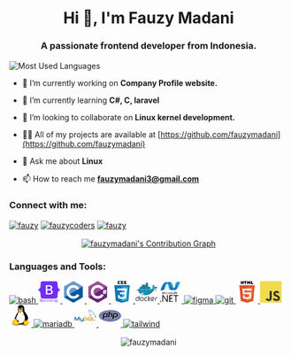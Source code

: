 <h1 align="center">Hi 👋, I'm Fauzy Madani</h1>
<h3 align="center">A passionate frontend developer from Indonesia.</h3>

<img align="center" src="https://github-readme-stats.vercel.app/api/top-langs?username=fauzymadani&show_icons=true&locale=en&layout=compact&bg_color=000000&text_color=ffffff&title_color=ffffff&border_color=ffffff" alt="Most Used Languages" />
</p>

- 🔭 I’m currently working on **Company Profile website.**

- 🌱 I’m currently learning **C#, C, laravel**

- 👯 I’m looking to collaborate on **Linux kernel development.**

- 👨‍💻 All of my projects are available at [https://github.com/fauzymadani](https://github.com/fauzymadani)

- 💬 Ask me about **Linux**

- 📫 How to reach me **fauzymadani3@gmail.com**

<h3 align="left">Connect with me:</h3>
<p align="left">
<a href="https://stackoverflow.com/users/fauzy" target="blank"><img align="center" src="https://raw.githubusercontent.com/rahuldkjain/github-profile-readme-generator/master/src/images/icons/Social/stack-overflow.svg" alt="fauzy" height="30" width="40" /></a>
<a href="https://instagram.com/fauzycoders" target="blank"><img align="center" src="https://raw.githubusercontent.com/rahuldkjain/github-profile-readme-generator/master/src/images/icons/Social/instagram.svg" alt="fauzycoders" height="30" width="40" /></a>
<a href="https://www.leetcode.com/fauzy" target="blank"><img align="center" src="https://raw.githubusercontent.com/rahuldkjain/github-profile-readme-generator/master/src/images/icons/Social/leet-code.svg" alt="fauzy" height="30" width="40" /></a>
</p>

<p align="center">
  <a href="https://github.com/fauzymadani/github-contribution-graph">
    <img align="center" width="65%" src="https://github-contribution-graph.ez4o.com/?username=fauzymadani&bg_color=000000&color=c9d1d9&line=79ff97&point=ffffff&theme=react-dark" alt="fauzymadani's Contribution Graph" />
  </a>
</p>


<h3 align="left">Languages and Tools:</h3>
<p align="left"> <a href="https://www.gnu.org/software/bash/" target="_blank" rel="noreferrer"> <img src="https://www.vectorlogo.zone/logos/gnu_bash/gnu_bash-icon.svg" alt="bash" width="40" height="40"/> </a> <a href="https://getbootstrap.com" target="_blank" rel="noreferrer"> <img src="https://raw.githubusercontent.com/devicons/devicon/master/icons/bootstrap/bootstrap-plain-wordmark.svg" alt="bootstrap" width="40" height="40"/> </a> <a href="https://www.cprogramming.com/" target="_blank" rel="noreferrer"> <img src="https://raw.githubusercontent.com/devicons/devicon/master/icons/c/c-original.svg" alt="c" width="40" height="40"/> </a> <a href="https://www.w3schools.com/cs/" target="_blank" rel="noreferrer"> <img src="https://raw.githubusercontent.com/devicons/devicon/master/icons/csharp/csharp-original.svg" alt="csharp" width="40" height="40"/> </a> <a href="https://www.w3schools.com/css/" target="_blank" rel="noreferrer"> <img src="https://raw.githubusercontent.com/devicons/devicon/master/icons/css3/css3-original-wordmark.svg" alt="css3" width="40" height="40"/> </a> <a href="https://www.docker.com/" target="_blank" rel="noreferrer"> <img src="https://raw.githubusercontent.com/devicons/devicon/master/icons/docker/docker-original-wordmark.svg" alt="docker" width="40" height="40"/> </a> <a href="https://dotnet.microsoft.com/" target="_blank" rel="noreferrer"> <img src="https://raw.githubusercontent.com/devicons/devicon/master/icons/dot-net/dot-net-original-wordmark.svg" alt="dotnet" width="40" height="40"/> </a> <a href="https://www.figma.com/" target="_blank" rel="noreferrer"> <img src="https://www.vectorlogo.zone/logos/figma/figma-icon.svg" alt="figma" width="40" height="40"/> </a> <a href="https://git-scm.com/" target="_blank" rel="noreferrer"> <img src="https://www.vectorlogo.zone/logos/git-scm/git-scm-icon.svg" alt="git" width="40" height="40"/> </a> <a href="https://www.w3.org/html/" target="_blank" rel="noreferrer"> <img src="https://raw.githubusercontent.com/devicons/devicon/master/icons/html5/html5-original-wordmark.svg" alt="html5" width="40" height="40"/> </a> <a href="https://developer.mozilla.org/en-US/docs/Web/JavaScript" target="_blank" rel="noreferrer"> <img src="https://raw.githubusercontent.com/devicons/devicon/master/icons/javascript/javascript-original.svg" alt="javascript" width="40" height="40"/> </a> <a href="https://www.linux.org/" target="_blank" rel="noreferrer"> <img src="https://raw.githubusercontent.com/devicons/devicon/master/icons/linux/linux-original.svg" alt="linux" width="40" height="40"/> </a> <a href="https://mariadb.org/" target="_blank" rel="noreferrer"> <img src="https://www.vectorlogo.zone/logos/mariadb/mariadb-icon.svg" alt="mariadb" width="40" height="40"/> </a> <a href="https://www.mysql.com/" target="_blank" rel="noreferrer"> <img src="https://raw.githubusercontent.com/devicons/devicon/master/icons/mysql/mysql-original-wordmark.svg" alt="mysql" width="40" height="40"/> </a> <a href="https://www.php.net" target="_blank" rel="noreferrer"> <img src="https://raw.githubusercontent.com/devicons/devicon/master/icons/php/php-original.svg" alt="php" width="40" height="40"/> </a> <a href="https://tailwindcss.com/" target="_blank" rel="noreferrer"> <img src="https://www.vectorlogo.zone/logos/tailwindcss/tailwindcss-icon.svg" alt="tailwind" width="40" height="40"/> </a> </p>

<p align="center">
  <!-- Most Used Languages -->


<p align="center">
  <!-- GitHub Readme Stats -->
  <img align="center" src="https://github-readme-stats.vercel.app/api?username=fauzymadani&show_icons=true&locale=en&bg_color=000000&text_color=ffffff&icon_color=ffffff&title_color=ffffff&border_color=ffffff" alt="fauzymadani" />
</p>

<!-- Contribution Graph -->

